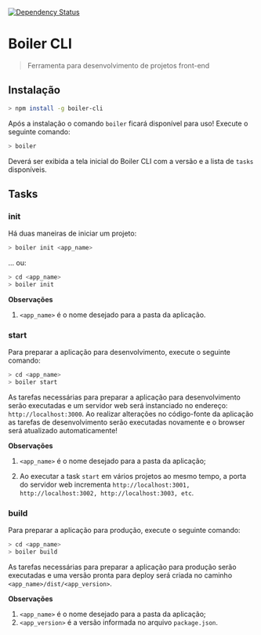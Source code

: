 [![Dependency Status](https://gemnasium.com/baltazzar/boiler-cli.svg)](https://gemnasium.com/baltazzar/boiler-cli)

# Boiler CLI
> Ferramenta para desenvolvimento de projetos front-end

## Instalação

```bash
> npm install -g boiler-cli
```

Após a instalação o comando `boiler` ficará disponível para uso! Execute o seguinte comando:

```bash
> boiler
```

Deverá ser exibida a tela inicial do Boiler CLI com a versão e a lista de `tasks` disponíveis.

## Tasks

### init

Há duas maneiras de iniciar um projeto:

```bash
> boiler init <app_name>
```

... ou:

```bash
> cd <app_name>
> boiler init
```

**Observações**

1. `<app_name>` é o nome desejado para a pasta da aplicação.

### start

Para preparar a aplicação para desenvolvimento, execute o seguinte comando:

```bash
> cd <app_name>
> boiler start
```

As tarefas necessárias para preparar a aplicação para desenvolvimento serão executadas e um servidor web será instanciado no endereço: `http://localhost:3000`.
Ao realizar alterações no código-fonte da aplicação as tarefas de desenvolvimento serão executadas novamente e o browser será atualizado automaticamente!

**Observações**

1. `<app_name>` é o nome desejado para a pasta da aplicação;

2. Ao executar a task `start` em vários projetos ao mesmo tempo, a porta do servidor web incrementa `http://localhost:3001, http://localhost:3002, http://localhost:3003, etc`.

### build

Para preparar a aplicação para produção, execute o seguinte comando:

```bash
> cd <app_name>
> boiler build
```

As tarefas necessárias para preparar a aplicação para produção serão executadas e uma versão pronta para deploy será criada no caminho `<app_name>/dist/<app_version>`.

**Observações**

1. `<app_name>` é o nome desejado para a pasta da aplicação;
2. `<app_version>` é a versão informada no arquivo `package.json`.

